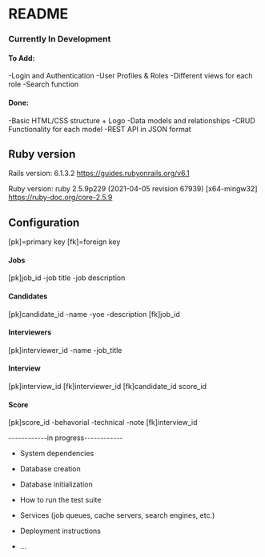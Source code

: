 # README
### Currently In Development

#### To Add:
-Login and Authentication
-User Profiles & Roles
-Different views for each role
-Search function

#### Done:
-Basic HTML/CSS structure + Logo
-Data models and relationships
-CRUD Functionality for each model
-REST API in JSON format

## Ruby version

Rails version: 6.1.3.2
https://guides.rubyonrails.org/v6.1

Ruby version: ruby 2.5.9p229 (2021-04-05 revision 67939) [x64-mingw32]
https://ruby-doc.org/core-2.5.9



## Configuration

[pk]=primary key
[fk]=foreign key

#### Jobs
[pk]job_id
-job title
-job description

#### Candidates
[pk]candidate_id
-name
-yoe
-description
[fk]job_id

#### Interviewers
[pk]interviewer_id
-name
-job_title

#### Interview
[pk]interview_id
[fk]interviewer_id
[fk]candidate_id
score_id

#### Score
[pk]score_id
-behavorial
-technical
-note
[fk]interview_id

------------in progress------------
* System dependencies

* Database creation

* Database initialization


* How to run the test suite

* Services (job queues, cache servers, search engines, etc.)

* Deployment instructions

* ...
